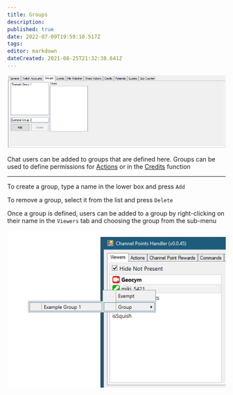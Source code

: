 ```yaml
---
title: Groups
description:
published: true
date: 2022-07-09T19:59:10.517Z
tags:
editor: markdown
dateCreated: 2021-08-25T21:32:38.641Z
---
```


![Groups Settings](/119617669-f7fd2180-bdf9-11eb-9908-bdb8aafcf70c.png)

Chat users can be added to groups that are defined here. Groups can be used to define permissions for [Actions](/Actions) or in the [Credits](/Settings/Credits) function

***

To create a group, type a name in the lower box and press `Add`

To remove a group, select it from the list and press `Delete`

Once a group is defined, users can be added to a group by right-clicking on their name in the `Viewers` tab and choosing the group from the sub-menu


![Add-to-Group](/119618772-2d563f00-bdfb-11eb-8850-40685d981ac2.png)